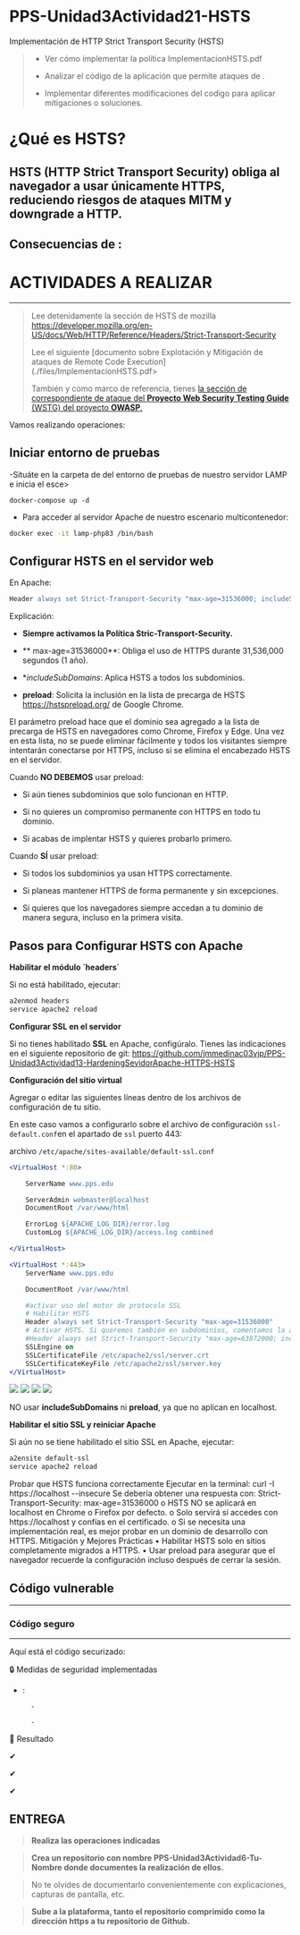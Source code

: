 # PPS-Unidad3Actividad21-HSTS
 Implementación de HTTP Strict Transport Security (HSTS)

> - Ver cómo implementar la política ImplementacionHSTS.pdf
>
> - Analizar el código de la aplicación que permite ataques de .
>
> - Implementar diferentes modificaciones del codigo para aplicar mitigaciones o soluciones.

# ¿Qué es HSTS?
HSTS (HTTP Strict Transport Security) obliga al navegador a usar únicamente HTTPS, reduciendo riesgos de ataques MITM y downgrade a HTTP.
---

Consecuencias de :
- 
# ACTIVIDADES A REALIZAR
---
> Lee detenidamente la sección de HSTS de mozilla <https://developer.mozilla.org/en-US/docs/Web/HTTP/Reference/Headers/Strict-Transport-Security>
>
> Lee el siguiente [documento sobre Explotación y Mitigación de ataques de Remote Code Execution](./files/ImplementacionHSTS.pdf>
> 
> También y como marco de referencia, tienes [ la sección de correspondiente de ataque  del **Proyecto Web Security Testing Guide** (WSTG) del proyecto **OWASP**.](https://owasp.org/www-project-web-security-testing-guide/latest/4-Web_Application_Security_Testing/02-Configuration_and_Deployment_Management_Testing/07-Test_HTTP_Strict_Transport_Security)
>


Vamos realizando operaciones:

## Iniciar entorno de pruebas

-Situáte en la carpeta de del entorno de pruebas de nuestro servidor LAMP e inicia el esce>

~~~
docker-compose up -d
~~~

- Para acceder al servidor Apache de nuestro escenario multicontenedor:

```bash
docker exec -it lamp-php83 /bin/bash
```

## Configurar HSTS en el servidor web
En Apache:
```apache
Header always set Strict-Transport-Security "max-age=31536000; includeSubDomains; preload"
```

Explicación:

- **Siempre activamos la Política Stric-Transport-Security.**

- ** max-age=31536000**: Obliga el uso de HTTPS durante 31,536,000 segundos (1 año).

- **includeSubDomains*: Aplica HSTS a todos los subdominios.

- **preload**: Solicita la inclusión en la lista de precarga de HSTS https://hstspreload.org/ de Google Chrome.

El parámetro preload hace que el dominio sea agregado a la lista de precarga de HSTS en navegadores como Chrome, Firefox y Edge. Una vez en esta lista, no se puede eliminar fácilmente y todos los visitantes siempre intentarán conectarse por HTTPS, incluso si se elimina el encabezado HSTS en el servidor.


Cuando **NO DEBEMOS** usar preload:

-  Si aún tienes subdominios que solo funcionan en HTTP.

-  Si no quieres un compromiso permanente con HTTPS en todo tu dominio.

-  Si acabas de implentar HSTS y quieres probarlo primero.


Cuando **SÍ** usar preload:

- Si todos los subdominios ya usan HTTPS correctamente.

- Si planeas mantener HTTPS de forma permanente y sin excepciones.

- Si quieres que los navegadores siempre accedan a tu dominio de manera segura, incluso en la primera visita.


## Pasos para Configurar HSTS con Apache

**Habilitar el módulo `headers´**

Si no está habilitado, ejecutar:

```bash
a2enmod headers
service apache2 reload
```


**Configurar SSL en el servidor**

Si no tienes habilitado **SSL** en Apache, configúralo. Tienes las indicaciones en el siguiente repositorio de git: <https://github.com/jmmedinac03vjp/PPS-Unidad3Actividad13-HardeningSevidorApache-HTTPS-HSTS>

**Configuración del sitio virtual**

Agregar o editar las siguientes líneas dentro de los archivos de configuración de tu sitio.

En este caso vamos a configurarlo sobre el archivo de configuración `ssl-default.conf`en el apartado de `ssl` puerto 443:

archivo `/etc/apache/sites-available/default-ssl.conf`
```apache
<VirtualHost *:80>

    ServerName www.pps.edu

    ServerAdmin webmaster@localhost
    DocumentRoot /var/www/html

    ErrorLog ${APACHE_LOG_DIR}/error.log
    CustomLog ${APACHE_LOG_DIR}/access.log combined

</VirtualHost>

<VirtualHost *:443>
    ServerName www.pps.edu

    DocumentRoot /var/www/html

    #activar uso del motor de protocolo SSL
    # Habilitar HSTS 
    Header always set Strict-Transport-Security "max-age=31536000"
    # Activar HSTS. Si queremos también en subdominios, comentamos la anterior y descomentamos éste
    #Header always set Strict-Transport-Security "max-age=63072000; includeSubDomains; preload"
    SSLEngine on
    SSLCertificateFile /etc/apache2/ssl/server.crt
    SSLCertificateKeyFile /etc/apache2/ssl/server.key
</VirtualHost>
```

![](images/HSTS.png)
![](images/HSTS.png)
![](images/HSTS.png)
![](images/HSTS.png)

NO usar **includeSubDomains** ni **preload**, ya que no aplican en localhost.


**Habilitar el sitio SSL y reiniciar Apache**

Si aún no se tiene habilitado el sitio SSL en Apache, ejecutar:

``` bash
a2ensite default-ssl
service apache2 reload
```
Probar que HSTS funciona correctamente
Ejecutar en la terminal:
curl -I https://localhost --insecure
Se debería obtener una respuesta con:
Strict-Transport-Security: max-age=31536000
o
 HSTS NO se aplicará en localhost en Chrome o Firefox por defecto.
o
 Solo servirá si accedes con https://localhost y confías en el certificado.
o
 Si se necesita una implementación real, es mejor probar en un dominio de desarrollo con HTTPS.
Mitigación y Mejores Prácticas
•
 Habilitar HSTS solo en sitios completamente migrados a HTTPS.
•
 Usar preload para asegurar que el navegador recuerde la configuración incluso después de cerrar la sesión.
## Código vulnerable
---





### **Código seguro**
---

Aquí está el código securizado:

🔒 Medidas de seguridad implementadas

- :

        - 

        - 



🚀 Resultado

✔ 

✔ 

✔ 

## ENTREGA

> __Realiza las operaciones indicadas__

> __Crea un repositorio  con nombre PPS-Unidad3Actividad6-Tu-Nombre donde documentes la realización de ellos.__

> No te olvides de documentarlo convenientemente con explicaciones, capturas de pantalla, etc.

> __Sube a la plataforma, tanto el repositorio comprimido como la dirección https a tu repositorio de Github.__

